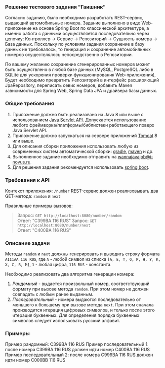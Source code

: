 ### Решение тестового задания "Гаишник"

Согласно заданию, было необходимо разработать REST-сервис, выдающий автомобильные номера.
Задание выполнено в виде Web-приложение на основе Spring Boot по классической архитектуре,
а именно работа с данными осуществляется последовательно через цепочку:
Контроллер -> Сервис -> Репозиторий -> Сущность номера -> База данных.
Поскольку по условиям задания сохранение в базу данных не требовалось,
то генерация и сохранение автомобильных номеров осуществлялось непосредственно в Репозитории.

По вашему желанию сохранение сгенерированных номеров может быть осуществлено в любой базе данных
(MySQL, PostgreSQL либо в SQLite для ускорения проверки функционирования Web-приложения),
Будет необходимо превратить Репозиторий в интерфейс расширяющий JpaRepository, переписать севис номеров,
добавить Maven зависимости для Spring Web, Spring Data JPA и драйвера базы данных.


### Общие требования

1. Приложение должно быть реализовано на Java 8 или выше с использованием [Java Servlet API](https://docs.oracle.com/javaee/7/tutorial/servlets.htm). 
Допускается использование любого фреймворка/платформы/библиотеки работающего поверх Java Servlet API.
2. Приложение должно запускаться на сервере приложений [Tomcat](https://tomcat.apache.org/) 8 или выше.
3. Для описания сборки приложения использовать любую из современных систем 
автоматической сборки: [gradle](https://gradle.org/), [maven](https://maven.apache.org/) и др.
4. Выполненное задание необходимо отправить на wannajavajob@i-novus.ru.
5. Для решения задания рекомендуется использовать [spring boot](https://projects.spring.io/spring-boot/).

### Требования к API

Контекст приложения: `/number`
REST-сервис должен реализовывать два GET-метода: `random` и `next`

Правильные примеры вызовов:
> Запрос: `GET http://localhost:8080/number/random`\
> Ответ: "C399BA 116 RUS"
> Запрос: `GET http://localhost:8080/number/next`\
> Ответ: "C400BA 116 RUS"

### Описание задачи

Методы `random` и `next` должны генерировать и выводить строку формата `A111AA 116 RUS`,
где `A` - любой символ из списка `[А, Е, Т, О, Р, Н, У, К, Х, С, В, М]`, `1` - любая цифра, `116 RUS` - константа.

Необходимо реализовать два алгоритма генерации номера:
1. *Рандомный* - выдается произвольный номер, соответствующий формату при вызове метода `random`. При этом номер не должен совпадать с любым ранее выданным.
1. *Последовательный* - номера выдаются последовательно от меньшего к большему при вызове метода `next`.
При этом сначала производится итерация цифровых символов, и только после этого итерация буквенных.
Для определения порядка буквенных символов следует использовать русский алфавит.

### Примеры
Пример рандомный: C399BA 116 RUS
Пример последовательный 1: после номера C399BA 116 RUS должен идти номер C400BA 116 RUS
Пример последовательный 2: после номера C999BA 116 RUS должен идти номер C000BB 116 RUS
